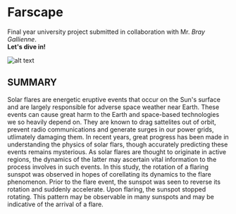 # Farscape

Final year university project submitted in collaboration with Mr. *Bray Gallienne*.  
**Let's dive in!**

![alt text](https://github.com/Leif2112/Farscape/blob/main/project/images/cover%20image.png?raw=true)

## **SUMMARY**
Solar flares are energetic eruptive events that occur on the Sun's surface and are largely responsible for adverse space weather near Earth. 
These events can cause great harm to the Earth and space-based technologies we so heavily depend on.
They are known to drag sattelites out of orbit, prevent radio communications and generate surges in our power grids, utlimately damaging them. 
In recent years, great progress has been made in understanding the physics of solar flars, though accurately predicting these events remains mysterious. 
As solar flares are thought to originate in active regions, the dynamics of the latter may ascertain vital information to the process involves in such events. 
In this study, the rotation of a flaring sunspot was observed in hopes of corellating its dynamics to the flare phenomenon. 
Prior to the flare event, the sunspot was seen to reverse its rotation and suddenly accelerate. Upon flaring, the sunspot stopped rotating. This pattern may be observable in many sunspots and may be indicative of the arrival of a flare.
